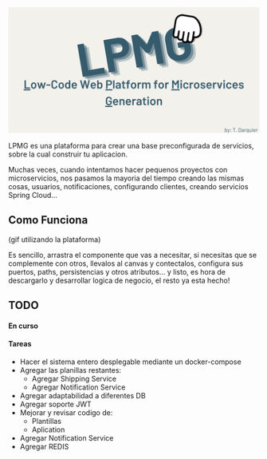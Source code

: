 <p align="center">
    <img src="docs/banner.png" alt="Project logo"/>
</p>
LPMG es una plataforma para crear una base preconfigurada de servicios, sobre la cual construir tu aplicacion.

Muchas veces, cuando intentamos hacer pequenos proyectos con microservicios, nos pasamos la mayoria del tiempo creando las mismas cosas, usuarios, notificaciones, configurando clientes, creando servicios Spring Cloud...

## Como Funciona
(gif utilizando la plataforma) 
<p> Es sencillo, arrastra el componente que vas a necesitar, si necesitas que se complemente con otros, llevalos al canvas y contectalos, configura sus puertos, paths, persistencias y otros atributos... y listo, es hora de descargarlo y desarrollar logica de negocio, el resto ya esta hecho! <p>


## TODO
#### En curso


#### Tareas
* Hacer el sistema entero desplegable mediante un docker-compose
* Agregar las planillas restantes:
  - Agregar Shipping Service
  - Agregar Notification Service
* Agregar adaptabilidad a diferentes DB
* Agregar soporte JWT
* Mejorar y revisar codigo de:
  - Plantillas
  - Aplication
* Agregar Notification Service
* Agregar REDIS
